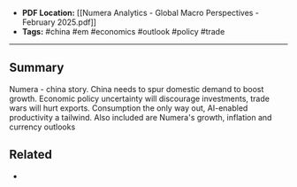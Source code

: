 
- **PDF Location:** [[Numera Analytics - Global Macro Perspectives - February 2025.pdf]]
- **Tags:** #china #em #economics #outlook #policy #trade 

---
## Summary

Numera - china story. China needs to spur domestic demand to boost growth. Economic policy uncertainty will discourage investments, trade wars will hurt exports. Consumption the only way out, AI-enabled productivity a tailwind. Also included are Numera's growth, inflation and currency outlooks
## Related
- 


